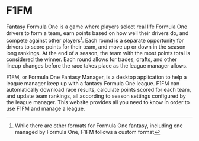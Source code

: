 # F1FM

Fantasy Formula One is a game where players select real life Formula One drivers to form a team, earn points based on how well their drivers do, and compete against other players[^note].
Each round is a separate opportunity for drivers to score points for their team, and move up or down in the season long rankings.
At the end of a season, the team with the most points total is considered the winner.
Each round allows for trades, drafts, and other lineup changes before the race takes place as the league manager allows.

F1FM, or Formula One Fantasy Manager, is a desktop application to help a league manager keep up with a fantasy Formula One league.
F1FM can automatically download race results, calculate points scored for each team, and update team rankings, all according to season settings configured by the league manager. This website provides all you need to know in order to use F1FM and manage a league.

[^note]: While there are other formats for Formula One fantasy, including one managed by Formula One, F1FM follows a custom format
